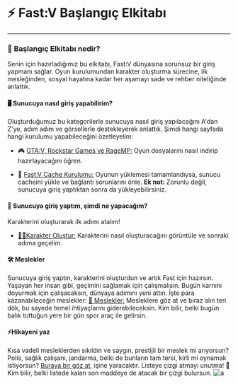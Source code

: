 # ⚡ Fast:V Başlangıç Elkitabı
---
### 📘 Başlangıç Elkitabı nedir?

Senin için hazırladığımız bu elkitabı, Fast:V dünyasına sorunsuz bir giriş yapmanı sağlar. Oyun kurulumundan karakter oluşturma sürecine, ilk mesleğinden, sosyal hayatına kadar her aşamayı sade ve rehber niteliğinde anlattık.


#### 🖥️ Sunucuya nasıl giriş yapabilirim?
Oluşturduğumuz bu kategorilerle sunucuya nasıl giriş yapılacağını A'dan Z'ye, adım adım ve görsellerle destekleyerek anlattık. Şimdi hangi sayfada hangi kurulumu yapabileceğini özetleyelim:

- 🎮 [GTA:V, Rockstar Games ve RageMP:](https://hub.fast-rp.com/wiki/installing-game) Oyun dosyalarını nasıl indirip hazırlayacağını öğren.

- 💾 [Fast:V Cache Kurulumu:](https://hub.fast-rp.com/wiki/cache-installation) Oyunun yüklemesi tamamlandıysa, sunucu cacheini yükle ve bağlantı sorunlarını önle.
**Ek not:** Zorunlu değil, sunucuya giriş yaptıktan sonra da yükleyebilirsiniz.



#### 👤 Sunucuya giriş yaptım, şimdi ne yapacağım?
Karakterini oluşturarak ilk adımı atalım!

- [🧍‍♂️Karakter Oluştur:](https://hub.fast-rp.com/wiki/first-login) Karakterini nasıl oluşturacağını görüntüle ve sonraki adıma geçelim.

#### 🛠️ Meslekler
Sunucuya giriş yaptın, karakterini oluşturdun ve artık Fast için hazırsın. Yaşayan her insan gibi, geçimini sağlamak için çalışmalısın. Bugün karnını doyurmak için çalışacaksın, dünyaya adımını yeni attın. İşte para kazanabileceğin meslekler:
[💼 Meslekler:](https://hub.fast-rp.com/wiki/jobs) Mesleklere göz at ve biraz alın teri dök, bu sayede temel ihtiyaçlarını giderebileceksin. Kim bilir, belki bugün balık tuttuğun yere bir gün spor araç ile gelirsin.

#### ⚡Hikayeni yaz
Kısa vadeli mesleklerden sıkıldın ve saygın, prestijli bir meslek mi arıyorsun? Polis, sağlık çalışanı, jandarma, belki de bunların tam tersi, kirli mi oynamak istiyorsun? [Buraya bir göz at](https://hub.fast-rp.com/wiki/after-life), işine yaracaktır. Listeye çizgi atmayı unutma!
💖 Kim bilir, belki listede kalan son maddeye de atacak bir çizgi bulursun.
![a](https://raw.githubusercontent.com/fastroleplay/wiki/refs/heads/main/images/list.png)



